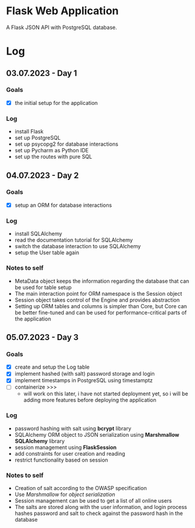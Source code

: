 # Flask Web Application

A Flask JSON API with PostgreSQL database.

# Log
## 03.07.2023 - Day 1

### Goals 
- [x] the initial setup for the application

### Log
- install Flask
- set up PostgreSQL
- set up psycopg2 for database interactions
- set up Pycharm as Python IDE
- set up the routes with pure SQL


## 04.07.2023 - Day 2

### Goals 
- [x] setup an ORM for database interactions

### Log
- install SQLAlchemy
- read the documentation tutorial for SQLAlchemy
- switch the database interaction to use SQLAlchemy
- setup the User table again

### Notes to self
- MetaData object keeps the information regarding the database that can be used for table setup
- The main interaction point for ORM namespace is the Session object
- Session object takes control of the Engine and provides abstraction
- Setting up ORM tables and columns is simpler than Core, but Core can be better fine-tuned and can be used for performance-critical parts of the application

## 05.07.2023 - Day 3

### Goals 
- [x] create and setup the Log table
- [x] implement hashed (with salt) password storage and login
- [x] implement timestamps in PostgreSQL using timestamptz
- [ ] containerize >>>
	- will work on this later, i have not started deployment yet, so i will be adding more features before deploying the application

### Log
- password hashing with salt using **bcrypt** library
- SQLAlchemy ORM object to JSON serialization using **Marshmallow SQLAlchemy** library
- session management using **FlaskSession**
- add constraints for user creation and reading
- restrict functionality based on session

### Notes to self
- Creation of salt according to the OWASP specification	
- Use *Marshmallow* for *object serialization*
- Session management can be used to get a list of all online users
- The salts are stored along with the user information, and login process hashes password and salt to check against the password hash in the database



